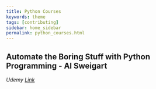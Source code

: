 ```yaml
---
title: Python Courses
keywords: theme
tags: [contributing]
sidebar: home_sidebar
permalink: python_courses.html
---
```


## Automate the Boring Stuff with Python Programming - Al Sweigart
_Udemy_
*[Link](https://www.udemy.com/course/automate/)*